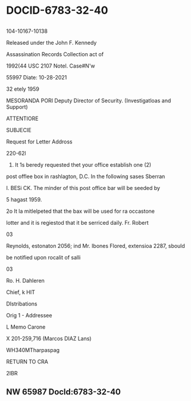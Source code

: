 # DOCID-6783-32-40

##
104-10167-10138

Released under the John F. Kennedy

Assassination Records Collection act of

1992(44 USC 2107 Notel. Case#N'w

55997 Diate: 10-28-2021

32 etely 1959

MESORANDA PORI Deputy Director of Security. (Investigatloas and Support)

ATTENTIORE

SUBJECIE

Request for Letter Addross

220-62l

1. It 1s beredy requested thet your office establish one (2)

post offlee box in rashlagton, D.C. In the following sases Sberran

I. BESi CK. The minder of this post office bar will be seeded by

5 hagast 1959.

2o It la mitlelpeted that the bax will be used for ra occastone

lotter and it is regiestod that it be serriced daily. Fr. Robert

03

Reynolds, estonaton 2056; ind Mr. Ibones Flored, extensioa 2287, sbould

be notified upon rocalit of salli

03

Ro. H. Dahleren

Chief, k HIT

DIstribations

Orig 1 - Addressee

L Memo Carone

X 201-259,716 (Marcos DIAZ Lans)

WH340MTharpaspag

RETURN TO CRA

2IBR

NW 65987 Docld:6783-32-40
---

